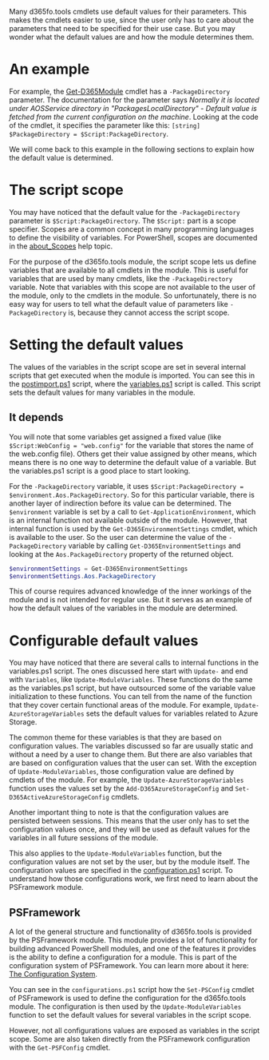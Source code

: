 Many d365fo.tools cmdlets use default values for their parameters. This makes the cmdlets easier to use, since the user only has to care about the parameters that need to be specified for their use case. But you may wonder what the default values are and how the module determines them.

# An example

For example, the [Get-D365Module](https://github.com/d365collaborative/d365fo.tools/blob/development/d365fo.tools/functions/get-d365module.ps1) cmdlet has a `-PackageDirectory` parameter. The documentation for the parameter says *Normally it is located under AOSService directory in "PackagesLocalDirectory" - Default value is fetched from the current configuration on the machine*. Looking at the code of the cmdlet, it specifies the parameter like this: `[string] $PackageDirectory = $Script:PackageDirectory`.

We will come back to this example in the following sections to explain how the default value is determined.

# The script scope

You may have noticed that the default value for the `-PackageDirectory` parameter is `$Script:PackageDirectory`. The `$Script:` part is a scope specifier. Scopes are a common concept in many programming languages to define the visibility of variables. For PowerShell, scopes are documented in the [about_Scopes](https://docs.microsoft.com/en-us/powershell/module/microsoft.powershell.core/about/about_scopes) help topic.

For the purpose of the d365fo.tools module, the script scope lets us define variables that are available to all cmdlets in the module. This is useful for variables that are used by many cmdlets, like the `-PackageDirectory` variable. Note that variables with this scope are not available to the user of the module, only to the cmdlets in the module. So unfortunately, there is no easy way for users to tell what the default value of parameters like `-PackageDirectory` is, because they cannot access the script scope.

# Setting the default values

The values of the variables in the script scope are set in several internal scripts that get executed when the module is imported. You can see this in the [postimport.ps1](https://github.com/d365collaborative/d365fo.tools/blob/development/d365fo.tools/internal/scripts/postimport.ps1) script, where the [variables.ps1](https://github.com/d365collaborative/d365fo.tools/blob/development/d365fo.tools/internal/scripts/variables.ps1) script is called. This script sets the default values for many variables in the module. 

## It depends

You will note that some variables get assigned a fixed value (like `$Script:WebConfig = "web.config"` for the variable that stores the name of the web.config file). Others get their value assigned by other means, which means there is no one way to determine the default value of a variable. But the variables.ps1 script is a good place to start looking.

For the `-PackageDirectory` variable, it uses `$Script:PackageDirectory = $environment.Aos.PackageDirectory`. So for this particular variable, there is another layer of indirection before its value can be determined. The `$environment` variable is set by a call to `Get-ApplicationEnvironment`, which is an internal function not available outside of the module. However, that internal function is used by the `Get-D365EnvironmentSettings` cmdlet, which is available to the user. So the user can determine the value of the `-PackageDirectory` variable by calling `Get-D365EnvironmentSettings` and looking at the `Aos.PackageDirectory` property of the returned object.

```powershell	
$environmentSettings = Get-D365EnvironmentSettings
$environmentSettings.Aos.PackageDirectory
```

This of course requires advanced knowledge of the inner workings of the module and is not intended for regular use. But it serves as an example of how the default values of the variables in the module are determined.

# Configurable default values

You may have noticed that there are several calls to internal functions in the variables.ps1 script. The ones discussed here start with `Update-` and end with `Variables`, like `Update-ModuleVariables`. These functions do the same as the variables.ps1 script, but have outsourced some of the variable value initialization to these functions. You can tell from the name of the function that they cover certain functional areas of the module. For example, `Update-AzureStorageVariables` sets the default values for variables related to Azure Storage.

The common theme for these variables is that they are based on configuration values. The variables discussed so far are usually static and without a need by a user to change them. But there are also variables that are based on configuration values that the user can set. With the exception of `Update-ModuleVariables`, those configuration value are defined by cmdlets of the module. For example, the `Update-AzureStorageVariables` function uses the values set by the `Add-D365AzureStorageConfig` and `Set-D365ActiveAzureStorageConfig` cmdlets.

Another important thing to note is that the configuration values are persisted between sessions. This means that the user only has to set the configuration values once, and they will be used as default values for the variables in all future sessions of the module.

This also applies to the `Update-ModuleVariables` function, but the configuration values are not set by the user, but by the module itself. The configuration values are specified in the [configuration.ps1](https://github.com/d365collaborative/d365fo.tools/blob/development/d365fo.tools/internal/configurations/configuration.ps1) script. To understand how those configurations work, we first need to learn about the PSFramework module.

## PSFramework

A lot of the general structure and functionality of d365fo.tools is provided by the PSFramework module. This module provides a lot of functionality for building advanced PowerShell modules, and one of the features it provides is the ability to define a configuration for a module. This is part of the configuration system of PSFramework. You can learn more about it here: [The Configuration System](https://psframework.org/documentation/documents/psframework/configuration.html).

You can see in the `configurations.ps1` script how the `Set-PSConfig` cmdlet of PSFramework is used to define the configuration for the d365fo.tools module. The configuration is then used by the `Update-ModuleVariables` function to set the default values for several variables in the script scope.

However, not all configurations values are exposed as variables in the script scope. Some are also taken directly from the PSFramework configuration with the `Get-PSFConfig` cmdlet.